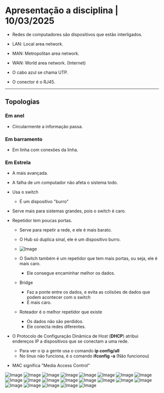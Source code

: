 # Apresentação a disciplina | 10/03/2025

- Redes de computadores são dispositivos que estão interligados.
- LAN: Local area network.
- MAN: Metropolitan area network.
- WAN: World area network. (Internet)

- O cabo azul se chama UTP.
- O conector é o RJ45.

----------------------------------------------------------------------------------

## Topologias

### Em anel

- Circularmente a informação passa.

### Em barramento

- Em linha com conexões da linha.

### Em Estrela

- A mais avançada.
- A falha de um computador não afeta o sistema todo.
- Usa o switch
  - É um dispositivo "burro"
- Serve mais para sistemas grandes, pois o switch é caro.

- Repetidor tem poucas portas.
  - Serve para repetir a rede, e ele é mais barato.
  - O Hub só duplica sinal, ele é um dispositivo burro.
  - ![Image](https://github.com/user-attachments/assets/2a5fb400-bda3-4818-a0d7-649306dbb928)
  - O Switch também é um repetidor que tem mais portas, ou seja, ele é mais caro.
    - Ele consegue encaminhar melhor os dados.

  - Bridge
    - Faz a ponte entre os dados, e evita as colisões de dados que podem acontecer com o switch
    - É mais caro.

  - Roteador é o melhor repetidor que existe
    - Os dados não são perdidos.
    - Ele conecta redes diferentes.
   
- O Protocolo de Configuração Dinâmica de Host (<b>DHCP</b>) atribui endereços IP a dispositivos que se conectam a uma rede.
  - Para ver o ip a gente usa o comando <b>ip config/all</b>
  - No linux não funciona, é o comando <b>ifconfig -a</b> (Não funcionou)

-  MAC significa "Media Access Control"
    
![Image](https://github.com/user-attachments/assets/7f811afc-630b-44de-86d2-b073bfc40969)
![Image](https://github.com/user-attachments/assets/2eb447ae-f09d-44e4-8f06-7d48fe844909)
![Image](https://github.com/user-attachments/assets/4758d45f-e1d9-4c98-a67d-caa21beca8cb)
![Image](https://github.com/user-attachments/assets/18f1f33d-0a41-41a1-99a1-9915d04a418a)
![Image](https://github.com/user-attachments/assets/0ceaefce-b5af-4a3f-9745-768c9d77a20b)
![Image](https://github.com/user-attachments/assets/5358e0f6-9a1e-4117-a56f-c701aa0aebab)
![Image](https://github.com/user-attachments/assets/2b811375-8806-43a9-a927-0aac67879e78)
![Image](https://github.com/user-attachments/assets/4d50c076-c941-4823-97b2-cdc055df3a88)
![Image](https://github.com/user-attachments/assets/55aeee73-c91c-4ccf-8d7e-270ed596e57e)
![Image](https://github.com/user-attachments/assets/d011cbca-8af4-4c89-a456-0302ecab535a)
![Image](https://github.com/user-attachments/assets/2e766baf-03ed-407b-89a6-0d13037c01db)
![Image](https://github.com/user-attachments/assets/ecdcae5c-bffe-4288-9bf9-93c91400fc62)
![Image](https://github.com/user-attachments/assets/781aeabc-496a-40b3-918c-ceaf75f27bf1)
![Image](https://github.com/user-attachments/assets/549ce30b-8a48-4ea4-985c-11dd2654b8a2)
![Image](https://github.com/user-attachments/assets/778eba90-6dc5-47af-b6bb-96cf9cb9940d)
![Image](https://github.com/user-attachments/assets/43248d3c-9469-48eb-935d-cc32a75b7fda)
![Image](https://github.com/user-attachments/assets/62700997-080f-43ea-a6e2-ecbd50cb8dde)
![Image](https://github.com/user-attachments/assets/cfdedbf9-fc6d-4a30-8e6c-d858245b20c0)
![Image](https://github.com/user-attachments/assets/d3a32d40-ea2c-4ae1-9b15-c1b40134c6b1)
![Image](https://github.com/user-attachments/assets/b581dd9b-34d4-49f3-b422-6eac61ed92f8)
![Image](https://github.com/user-attachments/assets/9d99e39d-2344-423d-a3bc-f50ac1aa0f7b)
